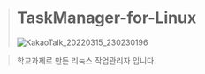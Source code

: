 ># TaskManager-for-Linux
>![KakaoTalk_20220315_230230196](https://user-images.githubusercontent.com/63365132/158395323-cd9f9e64-c783-4ef7-acf5-a1c33eb24ef9.png)

>학교과제로 만든 리눅스 작업관리자 입니다.
